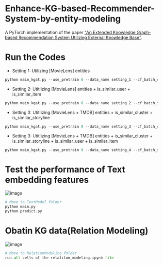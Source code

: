 # Enhance-KG-based-Recommender-System-by-entity-modeling
A PyTorch implementation of the paper ["An Extended Knowledge Graph-based Recommendation System Utilizing External Knowledge Base"](https://drive.google.com/file/d/1_B_-GgX96u_6D8s_jKFD7tznhDyW4_rd/view?usp=sharing).

# Run the Codes
- Setting 1: Utilizing [MovieLens] entities
```python
python main_kgat.py --use_pretrain 0 --data_name setting_1 --cf_batch_size 16 --kg_batch_size 32 --test_batch_size 16 --evaluate_every 1
```
- Setting 2: Utitlizing [MovieLens] entities + is_similar_user + is_similar_item
```python
python main_kgat.py --use_pretrain 0 --data_name setting_2 --cf_batch_size 16 --kg_batch_size 32 --test_batch_size 16 --evaluate_every 1
```
- Setting 3: Utitlizing [MovieLens + TMDB] entities + is_similar_cluster + is_similar_storyline
```python
python main_kgat.py --use_pretrain 0 --data_name setting_3 --cf_batch_size 16 --kg_batch_size 32 --test_batch_size 16 --evaluate_every 1
```
- Setting 3: Utitlizing [MovieLens + TMDB] entities + is_similar_cluster + is_similar_storyline + is_similar_user + is_similar_item
```python
python main_kgat.py --use_pretrain 0 --data_name setting_4 --cf_batch_size 16 --kg_batch_size 32 --test_batch_size 16 --evaluate_every 1
```

# Test the performance of Text embedding features
![image](https://github.com/tree-jhk/Enhance-KG-based-Recommender-System-by-entity-modeling/assets/97151660/fb32f66b-f1fb-45d5-a730-74b4bf183369)

```python
# Move to TextModel folder
python main.py
python predict.py
```
# Obatin KG data(Relation Modeling)
![image](https://github.com/tree-jhk/Enhance-KG-based-Recommender-System-by-entity-modeling/assets/97151660/0e715ad5-e988-4169-8b47-b0e248b913a6)

```python
# Move to RelationModeling folder
run all cells of the relatiton_modeling.ipynb file
```
